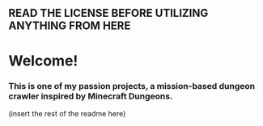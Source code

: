 ## READ THE LICENSE BEFORE UTILIZING ANYTHING FROM HERE

# Welcome!
### This is one of my passion projects, a mission-based dungeon crawler inspired by Minecraft Dungeons.

(insert the rest of the readme here)
